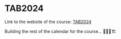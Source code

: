 # TAB2024

Link to the website of the course: [TAB2024](https://cvnet.cpd.ua.es/Guia-Docente/GuiaDocente/Index?wlengua=es&wcodasi=33670&scaca=2024-25)

Building the rest of the calendar for the course... 🚧🚧🦺🏗️